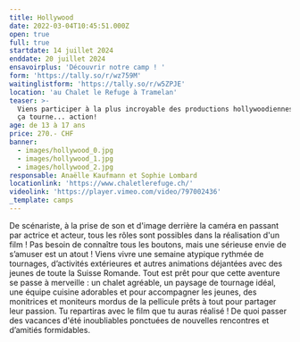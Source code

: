 ```yaml
---
title: Hollywood
date: 2022-03-04T10:45:51.000Z
open: true
full: true
startdate: 14 juillet 2024
enddate: 20 juillet 2024
ensavoirplus: 'Découvrir notre camp ! '
form: 'https://tally.so/r/wz759M'
waitinglistform: 'https://tally.so/r/w5ZPJE'
location: 'au Chalet le Refuge à Tramelan'
teaser: >-
  Viens participer à la plus incroyable des productions hollywoodiennes. silence
  ça tourne... action!
age: de 13 à 17 ans
price: 270.- CHF
banner:
  - images/hollywood_0.jpg
  - images/hollywood_1.jpg
  - images/hollywood_2.jpg
responsable: Anaëlle Kaufmann et Sophie Lombard
locationlink: 'https://www.chaletlerefuge.ch/'
videolink: 'https://player.vimeo.com/video/797002436'
_template: camps
---
```


De scénariste, à la prise de son et d'image derrière la caméra en passant par actrice et acteur, tous les rôles sont possibles dans la réalisation d'un film ! Pas besoin de connaître tous les boutons, mais une sérieuse envie de s’amuser est un atout ! Viens vivre une semaine atypique rythmée de tournages, d’activités extérieures et autres animations déjantées avec des jeunes de toute la Suisse Romande. Tout est prêt pour que cette aventure se passe à merveille : un chalet agréable, un paysage de tournage idéal, une équipe cuisine adorables et pour accompagner les jeunes, des monitrices et moniteurs mordus de la pellicule prêts à tout pour partager leur passion. Tu repartiras avec le film que tu auras réalisé ! De quoi passer des vacances d'été inoubliables ponctuées de nouvelles rencontres et d’amitiés formidables.
